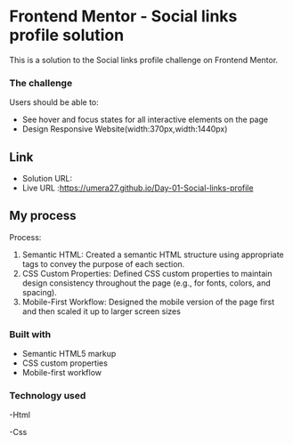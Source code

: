 # Frontend Mentor - Social links profile solution

This is a solution to the Social links profile challenge on Frontend Mentor.



### The challenge

Users should be able to:

- See hover and focus states for all interactive elements on the page
- Design Responsive Website(width:370px,width:1440px)

## Link

- Solution URL:
- Live URL :https://umera27.github.io/Day-01-Social-links-profile
## My process
Process:

1. Semantic HTML: Created a semantic HTML structure using appropriate tags to convey the purpose of each section.
2. CSS Custom Properties: Defined CSS custom properties to maintain design consistency throughout the page (e.g., for fonts, colors, and spacing).
3. Mobile-First Workflow: Designed the mobile version of the page first and then scaled it up to larger screen sizes
### Built with

- Semantic HTML5 markup
- CSS custom properties
- Mobile-first workflow

### Technology used
 -Html
    
 -Css



